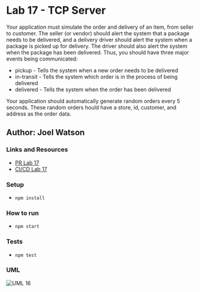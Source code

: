 # Lab 17 - TCP Server

Your application must simulate the order and delivery of an item, from seller to customer. The seller (or vendor) should alert the system that a package needs to be delivered, and a delivery driver should alert the system when a package is picked up for delivery. The driver should also alert the system when the package has been delivered. Thus, you should have three major events being communicated:

- pickup - Tells the system when a new order needs to be delivered
- in-transit - Tells the system which order is in the process of being delivered
- delivered - Tells the system when the order has been delivered

Your application should automatically generate random orders every 5 seconds. These random orders hould have a store, id, customer, and address as the order data.

## Author: Joel Watson

### Links and Resources

- [PR Lab 17](https://github.com/401-advanced-javascript-joel/tcp-server/pull/1)
- [CI/CD Lab 17](https://github.com/401-advanced-javascript-joel/tcp-server/pull/1/checks)

### Setup

- `npm install`

### How to run

- `npm start`

### Tests

- `npm test`

### UML

![UML 16](https://raw.githubusercontent.com/401-advanced-javascript-joel/#)
